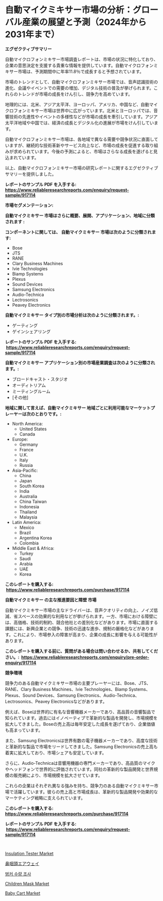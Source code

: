 <p><h1>自動マイクミキサー市場の分析：グローバル産業の展望と予測（2024年から2031年まで）</h1></p><p><strong>エグゼクティブサマリー</strong></p>
<p><p>自動マイクロフォンミキサー市場調査レポートは、市場の状況に特化しており、企業の意思決定を支援する貴重な情報を提供しています。自動マイクロフォンミキサー市場は、予測期間中に年率11.8％で成長すると予想されています。</p><p>市場のトレンドとして、自動マイクロフォンミキサー市場では、音声認識技術の進化、会議やイベントでの需要の増加、デジタル技術の普及が挙げられます。これらのトレンドが市場の成長をけん引し、競争力を高めています。</p><p>地理的には、北米、アジア太平洋、ヨーロッパ、アメリカ、中国など、自動マイクロフォンミキサー市場は世界中に広がっています。北米とヨーロッパでは、音響技術の先進性やイベントの多様性などが市場の成長を牽引しています。アジア太平洋地域や中国では、経済の成長とデジタル化の進展が市場をけん引しています。</p><p>自動マイクロフォンミキサー市場は、各地域で異なる需要や競争状況に直面していますが、継続的な技術革新やサービス向上など、市場の成長を促進する取り組みが求められています。今後の予測によると、市場はさらなる成長を遂げると見込まれています。</p><p>以上、自動マイクロフォンミキサー市場の研究レポートに関するエグゼクティブサマリーを提供しました。</p></p>
<p><strong>レポートのサンプル PDF を入手する: <a href="https://www.reliableresearchreports.com/enquiry/request-sample/917114">https://www.reliableresearchreports.com/enquiry/request-sample/917114</a></strong></p>
<p><strong>市場セグメンテーション:</strong></p>
<p><strong> 自動マイクミキサー 市場はさらに概要、展開、アプリケーション、地域に分類されます :</strong></p>
<p><strong>コンポーネントに関しては、 自動マイクミキサー 市場は次のように分類されます: &nbsp;</strong></p>
<p><ul><li>Bose</li><li>JTS</li><li>RANE</li><li>Clary Business Machines</li><li>Ivie Technologies</li><li>Biamp Systems</li><li>Plexus</li><li>Sound Devices</li><li>Samsung Electronics</li><li>Audio-Technica</li><li>Lectrosonics</li><li>Peavey Electronics</li></ul></p>
<p><strong> 自動マイクミキサー タイプ別の市場分析は次のように分類されます。:</strong></p>
<p><ul><li>ゲーティング</li><li>ゲインシェアリング</li></ul></p>
<p><strong>レポートのサンプル PDF を入手する: &nbsp;<a href="https://www.reliableresearchreports.com/enquiry/request-sample/917114">https://www.reliableresearchreports.com/enquiry/request-sample/917114</a></strong></p>
<p><strong> 自動マイクミキサー アプリケーション別の市場産業調査は次のように分類されます。:</strong></p>
<p><ul><li>ブロードキャスト・スタジオ</li><li>オーディトリアム</li><li>ミーティングルーム</li><li>[その他]</li></ul></p>
<p><strong>地域に関して言えば、自動マイクミキサー 地域ごとに利用可能なマーケットプレーヤーは次のとおりです。:</strong></p>
<p><ul>
    <li>
        North America:
        <ul>
            <li>United States</li>
            <li>Canada</li>
        </ul>
    </li>
    <li>
        Europe:
        <ul>
            <li>Germany</li>
            <li>France</li>
            <li>U.K.</li>
            <li>Italy</li>
            <li>Russia</li>
        </ul>
    </li>
    <li>
        Asia-Pacific:
        <ul>
            <li>China</li>
            <li>Japan</li>
            <li>South Korea</li>
            <li>India</li>
            <li>Australia</li>
            <li>China Taiwan</li>
            <li>Indonesia</li>
            <li>Thailand</li>
            <li>Malaysia</li>
        </ul>
    </li>
    <li>
        Latin America:
        <ul>
            <li>Mexico</li>
            <li>Brazil</li>
            <li>Argentina Korea</li>
            <li>Colombia</li>
        </ul>
    </li>
    <li>
        Middle East & Africa:
        <ul>
            <li>Turkey</li>
            <li>Saudi</li>
            <li>Arabia</li>
            <li>UAE</li>
            <li>Korea</li>
        </ul>
    </li>
    </ul></p>
<p><strong>このレポートを購入する: &nbsp;<a href="https://www.reliableresearchreports.com/purchase/917114">https://www.reliableresearchreports.com/purchase/917114</a></strong></p>
<p><strong>自動マイクミキサー の主な推進要因と障壁 市場</strong></p>
<p><p>自動マイクミキサー市場の主なドライバーは、音声クオリティの向上、ノイズ低減、省スペースの効果的な利用などが挙げられます。一方、市場における障壁には、高価格、技術的制約、競合他社との差別化などがあります。市場に直面する課題には、新興企業との競争、技術の迅速な進歩、規制の厳格化などがあります。これにより、市場参入の障害が高まり、企業の成長に影響を与える可能性があります。</p></p>
<p><strong>このレポートを購入する前に、質問がある場合は問い合わせるか、共有してください。:&nbsp; <a href="https://www.reliableresearchreports.com/enquiry/pre-order-enquiry/917114">https://www.reliableresearchreports.com/enquiry/pre-order-enquiry/917114</a></strong></p>
<p><strong>競争環境</strong></p>
<p><p>競争力のある自動マイクミキサー市場の主要プレーヤーには、Bose、JTS、RANE、Clary Business Machines、Ivie Technologies、Biamp Systems、Plexus、Sound Devices、Samsung Electronics、Audio-Technica、Lectrosonics、Peavey Electronicsなどがあります。</p><p>例えば、Boseは世界的に有名な音響機器メーカーであり、高品質の音響製品で知られています。過去にはイノベーティブで革新的な製品を開発し、市場規模を拡大してきました。Boseの売上高は毎年安定した成長を遂げており、企業価値も高まっています。</p><p>また、Samsung Electronicsは世界有数の電子機器メーカーであり、高度な技術と革新的な製品で市場をリードしてきました。Samsung Electronicsの売上高も着実に拡大しており、市場シェアも安定しています。</p><p>さらに、Audio-Technicaは音響用機器の専門メーカーであり、高品質のマイクやヘッドフォンで世界的に評価されています。同社の革新的な製品開発と世界規模の販売網により、市場規模を拡大させています。</p><p>これらの企業はそれぞれ異なる強みを持ち、競争力のある自動マイクミキサー市場で活躍しています。彼らの売上高と市場成長は、革新的な製品開発や効果的なマーケティング戦略に支えられています。</p></p>
<p><strong>このレポートを購入する: &nbsp; <a href="https://www.reliableresearchreports.com/purchase/917114">https://www.reliableresearchreports.com/purchase/917114</a></strong></p>
<p><strong>レポートのサンプル PDF を入手する: &nbsp;<a href="https://www.reliableresearchreports.com/enquiry/request-sample/917114">https://www.reliableresearchreports.com/enquiry/request-sample/917114</a></strong><strong></strong></p>
<p>&nbsp;</p>
<p><p><a href="https://github.com/pjcfca/Market-Research-Report-List-1/blob/main/insulation-tester-market.md">Insulation Tester Market</a></p><p><a href="https://github.com/zekaoe592392/Market-Research-Report-List-1/blob/main/6571310183239.md">鼻咽頭エアウェイ</a></p><p><a href="https://github.com/vs10l4sfg5c/Market-Research-Report-List-1/blob/main/3834213183295.md">벙커 수량 조사</a></p><p><a href="https://issuu.com/reportprime-2/docs/children-mask-market-size-2030.pptx">Children Mask Market</a></p><p><a href="https://issuu.com/reportprime-2/docs/baby-cart-market-size-2030.pptx">Baby Cart Market</a></p></p>